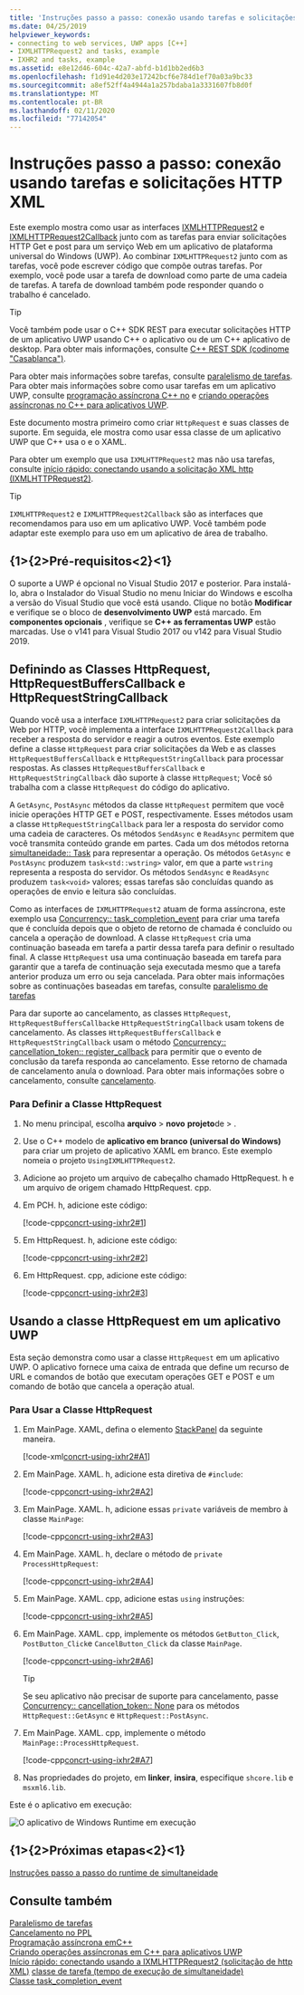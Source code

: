 ```yaml
---
title: 'Instruções passo a passo: conexão usando tarefas e solicitações HTTP XML'
ms.date: 04/25/2019
helpviewer_keywords:
- connecting to web services, UWP apps [C++]
- IXMLHTTPRequest2 and tasks, example
- IXHR2 and tasks, example
ms.assetid: e8e12d46-604c-42a7-abfd-b1d1bb2ed6b3
ms.openlocfilehash: f1d91e4d203e17242bcf6e784d1ef70a03a9bc33
ms.sourcegitcommit: a8ef52ff4a4944a1a257bdaba1a3331607fb8d0f
ms.translationtype: MT
ms.contentlocale: pt-BR
ms.lasthandoff: 02/11/2020
ms.locfileid: "77142054"
---
```

# <a name="walkthrough-connecting-using-tasks-and-xml-http-requests"></a>Instruções passo a passo: conexão usando tarefas e solicitações HTTP XML

Este exemplo mostra como usar as interfaces [IXMLHTTPRequest2](/windows/win32/api/msxml6/nn-msxml6-ixmlhttprequest2) e [IXMLHTTPRequest2Callback](/windows/win32/api/msxml6/nn-msxml6-ixmlhttprequest2callback) junto com as tarefas para enviar solicitações HTTP Get e post para um serviço Web em um aplicativo de plataforma universal do Windows (UWP). Ao combinar `IXMLHTTPRequest2` junto com as tarefas, você pode escrever código que compõe outras tarefas. Por exemplo, você pode usar a tarefa de download como parte de uma cadeia de tarefas. A tarefa de download também pode responder quando o trabalho é cancelado.

> [!TIP]
> Você também pode usar o C++ SDK REST para executar solicitações HTTP de um aplicativo UWP usando C++ o aplicativo ou de um C++ aplicativo de desktop. Para obter mais informações, consulte [ C++ REST SDK (codinome "Casablanca")](https://github.com/Microsoft/cpprestsdk).

Para obter mais informações sobre tarefas, consulte [paralelismo de tarefas](../../parallel/concrt/task-parallelism-concurrency-runtime.md). Para obter mais informações sobre como usar tarefas em um aplicativo UWP, consulte [programação assíncrona C++ no](/windows/uwp/threading-async/asynchronous-programming-in-cpp-universal-windows-platform-apps) e [criando operações assíncronas no C++ para aplicativos UWP](../../parallel/concrt/creating-asynchronous-operations-in-cpp-for-windows-store-apps.md).

Este documento mostra primeiro como criar `HttpRequest` e suas classes de suporte. Em seguida, ele mostra como usar essa classe de um aplicativo UWP que C++ usa o e o XAML.

Para obter um exemplo que usa `IXMLHTTPRequest2` mas não usa tarefas, consulte [início rápido: conectando usando a solicitação XML http (IXMLHTTPRequest2)](/previous-versions/windows/apps/hh770550\(v=win.10\)).

> [!TIP]
> `IXMLHTTPRequest2` e `IXMLHTTPRequest2Callback` são as interfaces que recomendamos para uso em um aplicativo UWP. Você também pode adaptar este exemplo para uso em um aplicativo de área de trabalho.

## <a name="prerequisites"></a>{1&gt;{2&gt;Pré-requisitos&lt;2}&lt;1}

O suporte a UWP é opcional no Visual Studio 2017 e posterior. Para instalá-lo, abra o Instalador do Visual Studio no menu Iniciar do Windows e escolha a versão do Visual Studio que você está usando. Clique no botão **Modificar** e verifique se o bloco de **desenvolvimento UWP** está marcado. Em **componentes opcionais** , verifique se  **C++ as ferramentas UWP** estão marcadas. Use o v141 para Visual Studio 2017 ou v142 para Visual Studio 2019.

## <a name="defining-the-httprequest-httprequestbufferscallback-and-httprequeststringcallback-classes"></a>Definindo as Classes HttpRequest, HttpRequestBuffersCallback e HttpRequestStringCallback

Quando você usa a interface `IXMLHTTPRequest2` para criar solicitações da Web por HTTP, você implementa a interface `IXMLHTTPRequest2Callback` para receber a resposta do servidor e reagir a outros eventos. Este exemplo define a classe `HttpRequest` para criar solicitações da Web e as classes `HttpRequestBuffersCallback` e `HttpRequestStringCallback` para processar respostas. As classes `HttpRequestBuffersCallback` e `HttpRequestStringCallback` dão suporte à classe `HttpRequest`; Você só trabalha com a classe `HttpRequest` do código do aplicativo.

A `GetAsync`, `PostAsync` métodos da classe `HttpRequest` permitem que você inicie operações HTTP GET e POST, respectivamente. Esses métodos usam a classe `HttpRequestStringCallback` para ler a resposta do servidor como uma cadeia de caracteres. Os métodos `SendAsync` e `ReadAsync` permitem que você transmita conteúdo grande em partes. Cada um dos métodos retorna [simultaneidade:: Task](../../parallel/concrt/reference/task-class.md) para representar a operação. Os métodos `GetAsync` e `PostAsync` produzem `task<std::wstring>` valor, em que a parte `wstring` representa a resposta do servidor. Os métodos `SendAsync` e `ReadAsync` produzem `task<void>` valores; essas tarefas são concluídas quando as operações de envio e leitura são concluídas.

Como as interfaces de `IXMLHTTPRequest2` atuam de forma assíncrona, este exemplo usa [Concurrency:: task_completion_event](../../parallel/concrt/reference/task-completion-event-class.md) para criar uma tarefa que é concluída depois que o objeto de retorno de chamada é concluído ou cancela a operação de download. A classe `HttpRequest` cria uma continuação baseada em tarefa a partir dessa tarefa para definir o resultado final. A classe `HttpRequest` usa uma continuação baseada em tarefa para garantir que a tarefa de continuação seja executada mesmo que a tarefa anterior produza um erro ou seja cancelada. Para obter mais informações sobre as continuações baseadas em tarefas, consulte [paralelismo de tarefas](../../parallel/concrt/task-parallelism-concurrency-runtime.md)

Para dar suporte ao cancelamento, as classes `HttpRequest`, `HttpRequestBuffersCallback`e `HttpRequestStringCallback` usam tokens de cancelamento. As classes `HttpRequestBuffersCallback` e `HttpRequestStringCallback` usam o método [Concurrency:: cancellation_token:: register_callback](reference/cancellation-token-class.md#register_callback) para permitir que o evento de conclusão da tarefa responda ao cancelamento. Esse retorno de chamada de cancelamento anula o download. Para obter mais informações sobre o cancelamento, consulte [cancelamento](../../parallel/concrt/exception-handling-in-the-concurrency-runtime.md#cancellation).

### <a name="to-define-the-httprequest-class"></a>Para Definir a Classe HttpRequest

1. No menu principal, escolha **arquivo** > **novo** **projeto**de > .

1. Use o C++ modelo de **aplicativo em branco (universal do Windows)** para criar um projeto de aplicativo XAML em branco. Este exemplo nomeia o projeto `UsingIXMLHTTPRequest2`.

1. Adicione ao projeto um arquivo de cabeçalho chamado HttpRequest. h e um arquivo de origem chamado HttpRequest. cpp.

1. Em PCH. h, adicione este código:

   [!code-cpp[concrt-using-ixhr2#1](../../parallel/concrt/codesnippet/cpp/walkthrough-connecting-using-tasks-and-xml-http-requests_1.h)]

1. Em HttpRequest. h, adicione este código:

   [!code-cpp[concrt-using-ixhr2#2](../../parallel/concrt/codesnippet/cpp/walkthrough-connecting-using-tasks-and-xml-http-requests_2.h)]

1. Em HttpRequest. cpp, adicione este código:

   [!code-cpp[concrt-using-ixhr2#3](../../parallel/concrt/codesnippet/cpp/walkthrough-connecting-using-tasks-and-xml-http-requests_3.cpp)]

## <a name="using-the-httprequest-class-in-a-uwp-app"></a>Usando a classe HttpRequest em um aplicativo UWP

Esta seção demonstra como usar a classe `HttpRequest` em um aplicativo UWP. O aplicativo fornece uma caixa de entrada que define um recurso de URL e comandos de botão que executam operações GET e POST e um comando de botão que cancela a operação atual.

### <a name="to-use-the-httprequest-class"></a>Para Usar a Classe HttpRequest

1. Em MainPage. XAML, defina o elemento [StackPanel](/uwp/api/Windows.UI.Xaml.Controls.StackPanel) da seguinte maneira.

   [!code-xml[concrt-using-ixhr2#A1](../../parallel/concrt/codesnippet/xaml/walkthrough-connecting-using-tasks-and-xml-http-requests_4.xaml)]

1. Em MainPage. XAML. h, adicione esta diretiva de `#include`:

   [!code-cpp[concrt-using-ixhr2#A2](../../parallel/concrt/codesnippet/cpp/walkthrough-connecting-using-tasks-and-xml-http-requests_5.h)]

1. Em MainPage. XAML. h, adicione essas `private` variáveis de membro à classe `MainPage`:

   [!code-cpp[concrt-using-ixhr2#A3](../../parallel/concrt/codesnippet/cpp/walkthrough-connecting-using-tasks-and-xml-http-requests_6.h)]

1. Em MainPage. XAML. h, declare o método de `private` `ProcessHttpRequest`:

   [!code-cpp[concrt-using-ixhr2#A4](../../parallel/concrt/codesnippet/cpp/walkthrough-connecting-using-tasks-and-xml-http-requests_7.h)]

1. Em MainPage. XAML. cpp, adicione estas `using` instruções:

   [!code-cpp[concrt-using-ixhr2#A5](../../parallel/concrt/codesnippet/cpp/walkthrough-connecting-using-tasks-and-xml-http-requests_8.cpp)]

1. Em MainPage. XAML. cpp, implemente os métodos `GetButton_Click`, `PostButton_Click`e `CancelButton_Click` da classe `MainPage`.

   [!code-cpp[concrt-using-ixhr2#A6](../../parallel/concrt/codesnippet/cpp/walkthrough-connecting-using-tasks-and-xml-http-requests_9.cpp)]

   > [!TIP]
   > Se seu aplicativo não precisar de suporte para cancelamento, passe [Concurrency:: cancellation_token:: None](reference/cancellation-token-class.md#none) para os métodos `HttpRequest::GetAsync` e `HttpRequest::PostAsync`.

1. Em MainPage. XAML. cpp, implemente o método `MainPage::ProcessHttpRequest`.

   [!code-cpp[concrt-using-ixhr2#A7](../../parallel/concrt/codesnippet/cpp/walkthrough-connecting-using-tasks-and-xml-http-requests_10.cpp)]

1. Nas propriedades do projeto, em **linker**, **insira**, especifique `shcore.lib` e `msxml6.lib`.

Este é o aplicativo em execução:

![O aplicativo de Windows Runtime em execução](../../parallel/concrt/media/concrt_usingixhr2.png "O aplicativo de Windows Runtime em execução")

## <a name="next-steps"></a>{1&gt;{2&gt;Próximas etapas&lt;2}&lt;1}

[Instruções passo a passo do runtime de simultaneidade](../../parallel/concrt/concurrency-runtime-walkthroughs.md)

## <a name="see-also"></a>Consulte também

[Paralelismo de tarefas](../../parallel/concrt/task-parallelism-concurrency-runtime.md)<br/>
[Cancelamento no PPL](cancellation-in-the-ppl.md)<br/>
[Programação assíncrona emC++](/windows/uwp/threading-async/asynchronous-programming-in-cpp-universal-windows-platform-apps)<br/>
[Criando operações assíncronas em C++ para aplicativos UWP](../../parallel/concrt/creating-asynchronous-operations-in-cpp-for-windows-store-apps.md)<br/>
[Início rápido: conectando usando a IXMLHTTPRequest2 (solicitação de http XML)](/previous-versions/windows/apps/hh770550\(v=win.10\))
[classe de tarefa (tempo de execução de simultaneidade)](../../parallel/concrt/reference/task-class.md)<br/>
[Classe task_completion_event](../../parallel/concrt/reference/task-completion-event-class.md)
